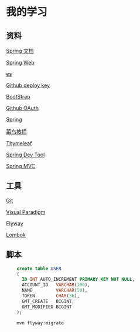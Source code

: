 # 我的学习
## 资料
[Spring 文档](https://spring.io/guides)

[Spring Web](https://spring.io/guides/gs/serving-web-content/)

[es](https://elasticsearch.cn/explore)

[Github deploy key](https://developer.github.com/v3/guides/managing-deploy-keys/#deploy-keys)

[BootStrap](https://v3.bootcss.com/getting-started/)

[Github OAuth](https://developer.github.com/apps/building-oauth-apps/creating-an-oauth-app/)

[Spring](https://docs.spring.io/spring-boot/docs/2.0.0.RC1/reference/htmlsingle/#boot-features-embedded-database-support)

[菜鸟教程](https://www.runoob.com/mysql/mysql-select-query.html)

[Thymeleaf](https://www.thymeleaf.org/doc/tutorials/3.0/usingthymeleaf.html#setting-attribute-values)

[Spring Dev Tool](https://docs.spring.io/spring-boot/docs/2.0.0.RC1/reference/htmlsingle/#using-boot-devtools)  

[Spring MVC](https://docs.spring.io/spring/docs/5.0.3.RELEASE/spring-framework-reference/web.html#mvc-handlermapping-interceptor)  

## 工具
[Git](https://git-scm.com/)

[Visual Paradigm](https://www.visual-paradigm.com)

[Flyway](https://flywaydb.org/getstarted/firststeps/maven)

[Lombok](https://projectlombok.org)
## 脚本
```sql
    create table USER
    (
      ID INT AUTO_INCREMENT PRIMARY KEY NOT NULL,
      ACCOUNT_ID   VARCHAR(100),
      NAME         VARCHAR(50),
      TOKEN        CHAR(36),
      GMT_CREATE   BIGINT,
      GMT_MODIFIED BIGINT
    );
```

```bash
    mvn flyway:migrate
```
